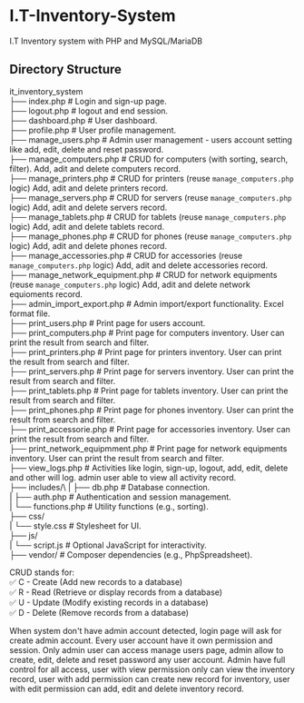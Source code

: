 # I.T-Inventory-System
I.T Inventory system with PHP and MySQL/MariaDB

## Directory Structure
it_inventory_system\
├── index.php                   # Login and sign-up page.\
├── logout.php                  # logout and end session.\
├── dashboard.php               # User dashboard.\
├── profile.php                 # User profile management.\
├── manage_users.php            # Admin user management - users account setting like add, edit, delete and reset password.\
├── manage_computers.php        # CRUD for computers (with sorting, search, filter). Add, adit and delete computers record.\
├── manage_printers.php         # CRUD for printers (reuse `manage_computers.php` logic) Add, adit and delete printers record.\
├── manage_servers.php          # CRUD for servers (reuse `manage_computers.php` logic) Add, adit and delete servers record.\
├── manage_tablets.php          # CRUD for tablets (reuse `manage_computers.php` logic) Add, adit and delete tablets record.\
├── manage_phones.php           # CRUD for phones (reuse `manage_computers.php` logic) Add, adit and delete phones record.\
├── manage_accessories.php      # CRUD for accessories (reuse `manage_computers.php` logic) Add, adit and delete accessories record.\
├── manage_network_equipment.php     # CRUD for network equipments (reuse `manage_computers.php` logic) Add, adit and delete network equioments record.\
├── admin_import_export.php     # Admin import/export functionality. Excel format file.\
├── print_users.php             # Print page for users account.\
├── print_computers.php         # Print page for computers inventory. User can print the result from search and filter.\
├── print_printers.php          # Print page for printers inventory. User can print the result from search and filter.\
├── print_servers.php           # Print page for servers inventory. User can print the result from search and filter.\
├── print_tablets.php           # Print page for tablets inventory. User can print the result from search and filter.\
├── print_phones.php            # Print page for phones inventory. User can print the result from search and filter.\
├── print_accessorie.php        # Print page for accessories inventory. User can print the result from search and filter.\
├── print_network_equipmment.php      # Print page for network equipments inventory. User can print the result from search and filter.\
├── view_logs.php               # Activities like login, sign-up, logout, add, edit, delete and other will log. admin user able to view all activity record.\
├── includes/\ 
 |    ├── db.php                  # Database connection.\
 |    ├── auth.php                # Authentication and session management.\
 |    └── functions.php           # Utility functions (e.g., sorting).\
├── css/\
 |    └── style.css               # Stylesheet for UI.\
├── js/\
 |    └── script.js               # Optional JavaScript for interactivity.\
├── vendor/                     # Composer dependencies (e.g., PhpSpreadsheet).

CRUD stands for:\
✅ C - Create (Add new records to a database)\
✅ R - Read (Retrieve or display records from a database)\
✅ U - Update (Modify existing records in a database)\
✅ D - Delete (Remove records from a database)

When system don't have admin account detected, login page will ask for create admin account. Every user account have it own permission and session. Only admin user can access manage users page, admin allow to create, edit, delete and reset password any user account. Admin have full control for all access, user with view permission only can view the inventory record, user with add permission can create new record for inventory, user with edit permission can add, edit and delete inventory record.
